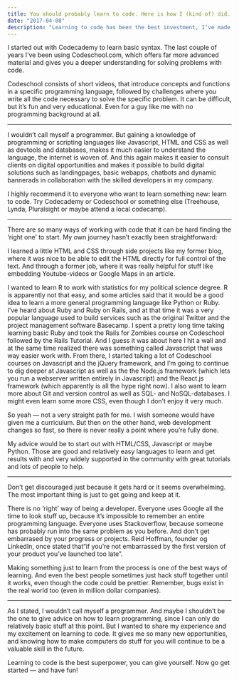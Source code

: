 ```yaml
---
title: You should probably learn to code. Here is how I (kind of) did.
date: "2017-04-08"
description: "Learning to code has been the best investment, I’ve made in myself."
---
```


I started out with Codecademy to learn basic syntax. The last couple of years I’ve been using Codeschool.com, which offers far more advanced material and gives you a deeper understanding for solving problems with code.

Codeschool consists of short videos, that introduce concepts and functions in a specific programming language, followed by challenges where you write all the code necessary to solve the specific problem. It can be difficult, but it’s fun and very educational. Even for a guy like me with no programming background at all.

- - -

I wouldn’t call myself a programmer. But gaining a knowledge of programming or scripting languages like Javascript, HTML and CSS as well as devtools and databases, makes it much easier to understand the language, the internet is woven of. And this again makes it easier to consult clients on digital opportunities and makes it possible to build digital solutions such as landingpages, basic webapps, chatbots and dynamic bannerads in collaboration with the skilled developers in my company.

I highly recommend it to everyone who want to learn something new: learn to code. Try Codecademy or Codeschool or something else (Treehouse, Lynda, Pluralsight or maybe attend a local codecamp).

- - - 

There are so many ways of working with code that it can be hard finding the ‘right one’ to start. My own journey hasn’t exactly been straightforward:

I learned a little HTML and CSS through side projects like my former blog, where it was nice to be able to edit the HTML directly for full control of the text. And through a former job, where it was really helpful for stuff like embedding Youtube-videos or Google Maps in an article.

I wanted to learn R to work with statistics for my political science degree. R is apparently not that easy, and some articles said that it would be a good idea to learn a more general programming language like Python or Ruby. I’ve heard about Ruby and Ruby on Rails, and at that time it was a very popular language used to build services such as the original Twitter and the project management software Basecamp. I spent a pretty long time taking learning basic Ruby and took the Rails for Zombies course on Codeschool followed by the Rails Tutorial. And I guess it was about here I hit a wall and at the same time realized there was something called Javascript that was way easier work with. From there, I started taking a lot of Codeschool courses on Javascript and the jQuery framework, and I’m going to continue to dig deeper at Javascript as well as the the Node.js framework (which lets you run a webserver written entirely in Javascript) and the React.js framework (which apparently is all the hype right now). I also want to learn more about Git and version control as well as SQL- and NoSQL-databases. I might even learn some more CSS, even though I don’t enjoy it very much.

So yeah — not a very straight path for me. I wish someone would have given me a curriculum. But then on the other hand, web development changes so fast, so there is never really a point where you’re fully done.

My advice would be to start out with HTML/CSS, Javascript or maybe Python. Those are good and relatively easy languages to learn and get results with and very widely supported in the community with great tutorials and lots of people to help.

- - - 

Don’t get discouraged just because it gets hard or it seems overwhelming. The most important thing is just to get going and keep at it.

There is no ‘right’ way of being a developer. Everyone uses Google all the time to look stuff up, because it’s impossible to remember an entire programming language. Everyone uses Stackoverflow, because someone has probably run into the same problem as you before. And don’t get embarrased by your progress or projects. Reid Hoffman, founder og LinkedIn, once stated that“if you’re not embarrassed by the first version of your product you’ve launched too late”.

Making something just to learn from the process is one of the best ways of learning. And even the best people sometimes just hack stuff together until it works, even though the code could be prettier. Remember, bugs exist in the real world too (even in million dollar companies).

- - -

As I stated, I wouldn’t call myself a programmer. And maybe I shouldn’t be the one to give advice on how to learn programming, since I can only do relatively basic stuff at this point. But I wanted to share my experience and my excitement on learning to code. It gives me so many new opportunities, and knowing how to make computers do stuff for you will continue to be a valuable skill in the future.

Learning to code is the best superpower, you can give yourself. Now go get started — and have fun!